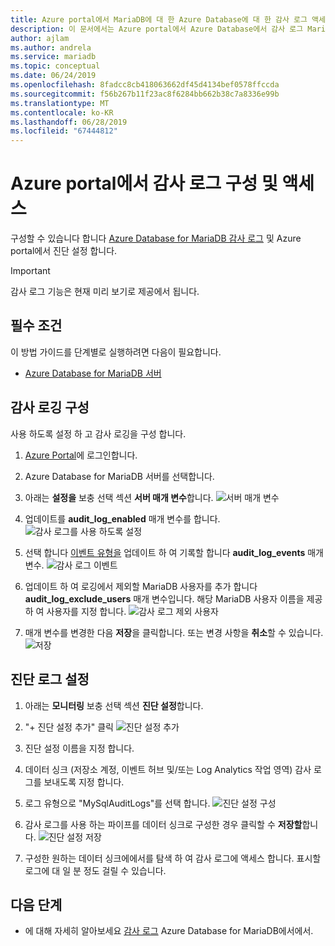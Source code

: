 ```yaml
---
title: Azure portal에서 MariaDB에 대 한 Azure Database에 대 한 감사 로그 액세스 및 구성
description: 이 문서에서는 Azure portal에서 Azure Database에서 감사 로그 MariaDB에 대 한 액세스 및 구성 방법을 설명 합니다.
author: ajlam
ms.author: andrela
ms.service: mariadb
ms.topic: conceptual
ms.date: 06/24/2019
ms.openlocfilehash: 8fadcc8cb418063662df45d4134bef0578ffccda
ms.sourcegitcommit: f56b267b11f23ac8f6284bb662b38c7a8336e99b
ms.translationtype: MT
ms.contentlocale: ko-KR
ms.lasthandoff: 06/28/2019
ms.locfileid: "67444812"
---
```

# <a name="configure-and-access-audit-logs-in-the-azure-portal"></a>Azure portal에서 감사 로그 구성 및 액세스

구성할 수 있습니다 합니다 [Azure Database for MariaDB 감사 로그](concepts-audit-logs.md) 및 Azure portal에서 진단 설정 합니다.

> [!IMPORTANT]
> 감사 로그 기능은 현재 미리 보기로 제공에서 됩니다.

## <a name="prerequisites"></a>필수 조건

이 방법 가이드를 단계별로 실행하려면 다음이 필요합니다.

- [Azure Database for MariaDB 서버](quickstart-create-mariadb-server-database-using-azure-portal.md)

## <a name="configure-audit-logging"></a>감사 로깅 구성

사용 하도록 설정 하 고 감사 로깅을 구성 합니다.

1. [Azure Portal](https://portal.azure.com/)에 로그인합니다.

1. Azure Database for MariaDB 서버를 선택합니다.

1. 아래는 **설정을** 보충 선택 섹션 **서버 매개 변수**합니다.
    ![서버 매개 변수](./media/howto-configure-audit-logs-portal/server-parameters.png)

1. 업데이트를 **audit_log_enabled** 매개 변수를 합니다.
    ![감사 로그를 사용 하도록 설정](./media/howto-configure-audit-logs-portal/audit-log-enabled.png)

1. 선택 합니다 [이벤트 유형을](concepts-audit-logs.md#configure-audit-logging) 업데이트 하 여 기록할 합니다 **audit_log_events** 매개 변수.
    ![감사 로그 이벤트](./media/howto-configure-audit-logs-portal/audit-log-events.png)

1. 업데이트 하 여 로깅에서 제외할 MariaDB 사용자를 추가 합니다 **audit_log_exclude_users** 매개 변수입니다. 해당 MariaDB 사용자 이름을 제공 하 여 사용자를 지정 합니다.
    ![감사 로그 제외 사용자](./media/howto-configure-audit-logs-portal/audit-log-exclude-users.png)

1. 매개 변수를 변경한 다음 **저장**을 클릭합니다. 또는 변경 사항을 **취소**할 수 있습니다.
    ![저장](./media/howto-configure-audit-logs-portal/save-parameters.png)

## <a name="set-up-diagnostic-logs"></a>진단 로그 설정

1. 아래는 **모니터링** 보충 선택 섹션 **진단 설정**합니다.

1. "+ 진단 설정 추가" 클릭 ![진단 설정 추가](./media/howto-configure-audit-logs-portal/add-diagnostic-setting.png)

1. 진단 설정 이름을 지정 합니다.

1. 데이터 싱크 (저장소 계정, 이벤트 허브 및/또는 Log Analytics 작업 영역) 감사 로그를 보내도록 지정 합니다.

1. 로그 유형으로 "MySqlAuditLogs"를 선택 합니다.
![진단 설정 구성](./media/howto-configure-audit-logs-portal/configure-diagnostic-setting.png)

1. 감사 로그를 사용 하는 파이프를 데이터 싱크로 구성한 경우 클릭할 수 **저장할**합니다.
![진단 설정 저장](./media/howto-configure-audit-logs-portal/save-diagnostic-setting.png)

1. 구성한 원하는 데이터 싱크에에서를 탐색 하 여 감사 로그에 액세스 합니다. 표시할 로그에 대 일 분 정도 걸릴 수 있습니다.

## <a name="next-steps"></a>다음 단계

- 에 대해 자세히 알아보세요 [감사 로그](concepts-audit-logs.md) Azure Database for MariaDB에서에서.